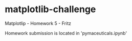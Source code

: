 # matplotlib-challenge
Matplotlip - Homework 5 - Fritz

Homework submission is located in 'pymaceuticals.ipynb'
